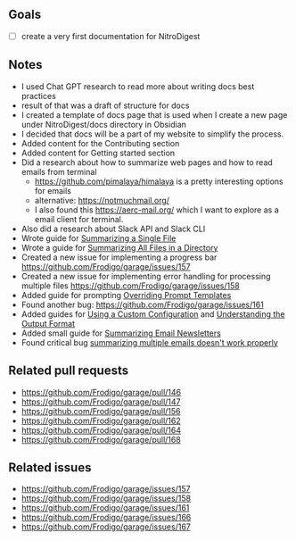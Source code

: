## Goals

- [ ] create a very first documentation for NitroDigest

## Notes

- I used Chat GPT research to read more about writing docs best practices
- result of that was a draft of structure for docs
- I created a template of docs page that is used when I create a new page under NitroDigest/docs directory in Obsidian
- I decided that docs will be a part of my website to simplify the process.
- Added content for the Contributing section
- Added content for Getting started section
- Did a research about how to summarize web pages and how to read emails from terminal
	- <https://github.com/pimalaya/himalaya> is a pretty interesting options for emails
	- alternative: <https://notmuchmail.org/>
	- I also found this <https://aerc-mail.org/>  which I want to explore as a email client for terminal.
- Also did a research about Slack API and Slack CLI
- Wrote guide for [Summarizing a Single File](Summarizing%20a%20Single%20File.md)
- Wrote a guide for [Summarizing All Files in a Directory](Summarizing%20All%20Files%20in%20a%20Directory.md)
- Created a new issue for implementing a progress bar <https://github.com/Frodigo/garage/issues/157>
- Created a new issue for implementing error handling for processing multiple files <https://github.com/Frodigo/garage/issues/158>
- Added guide for prompting [Overriding Prompt Templates](Overriding%20Prompt%20Templates.md)
- Found another bug: <https://github.com/Frodigo/garage/issues/161>
- Added guides for [Using a Custom Configuration](Using%20a%20Custom%20Configuration.md) and [Understanding the Output Format](Understanding%20the%20Output%20Format.md)
- Added small guide for [Summarizing Email Newsletters](Summarizing%20Email%20Newsletters.md)
- Found critical bug [summarizing multiple emails doesn't work properly](https://github.com/Frodigo/garage/issues/166)

## Related pull requests

- <https://github.com/Frodigo/garage/pull/146>
- <https://github.com/Frodigo/garage/pull/147>
- <https://github.com/Frodigo/garage/pull/156>
- <https://github.com/Frodigo/garage/pull/162>
- <https://github.com/Frodigo/garage/pull/164>
- <https://github.com/Frodigo/garage/pull/168>

## Related issues

- <https://github.com/Frodigo/garage/issues/157>
- <https://github.com/Frodigo/garage/issues/158>
- <https://github.com/Frodigo/garage/issues/161>
- <https://github.com/Frodigo/garage/issues/166>
- <https://github.com/Frodigo/garage/issues/167>
